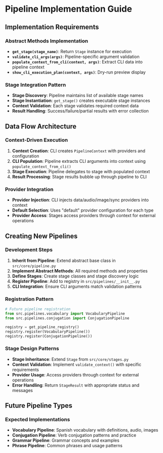 # Pipeline Implementation Guide

## Implementation Requirements

### Abstract Methods Implementation
- **`get_stage(stage_name)`**: Return `Stage` instance for execution
- **`validate_cli_args(args)`**: Pipeline-specific argument validation
- **`populate_context_from_cli(context, args)`**: Extract CLI data into pipeline context
- **`show_cli_execution_plan(context, args)`**: Dry-run preview display

### Stage Integration Pattern
- **Stage Discovery**: Pipeline maintains list of available stage names
- **Stage Instantiation**: `get_stage()` creates executable stage instances
- **Context Validation**: Each stage validates required context data
- **Result Handling**: Success/failure/partial results with error collection

## Data Flow Architecture

### Context-Driven Execution
1. **Context Creation**: CLI creates `PipelineContext` with providers and configuration
2. **CLI Population**: Pipeline extracts CLI arguments into context using `populate_context_from_cli()`
3. **Stage Execution**: Pipeline delegates to stage with populated context
4. **Result Processing**: Stage results bubble up through pipeline to CLI

### Provider Integration
- **Provider Injection**: CLI injects data/audio/image/sync providers into context
- **Default Selection**: Uses "default" provider configuration for each type
- **Provider Access**: Stages access providers through context for external operations

## Creating New Pipelines

### Development Steps
1. **Inherit from Pipeline**: Extend abstract base class in `src/core/pipeline.py`
2. **Implement Abstract Methods**: All required methods and properties
3. **Define Stages**: Create stage classes and stage discovery logic
4. **Register Pipeline**: Add to registry in `src/pipelines/__init__.py`
5. **CLI Integration**: Ensure CLI arguments match validation patterns

### Registration Pattern
```python
# Future pipeline registration
from src.pipelines.vocabulary import VocabularyPipeline
from src.pipelines.conjugation import ConjugationPipeline

registry = get_pipeline_registry()
registry.register(VocabularyPipeline())
registry.register(ConjugationPipeline())
```

### Stage Design Patterns
- **Stage Inheritance**: Extend `Stage` from `src/core/stages.py`
- **Context Validation**: Implement `validate_context()` with specific requirements
- **Provider Usage**: Access providers through context for external operations
- **Error Handling**: Return `StageResult` with appropriate status and messages

## Future Pipeline Types

### Expected Implementations
- **Vocabulary Pipeline**: Spanish vocabulary with definitions, audio, images
- **Conjugation Pipeline**: Verb conjugation patterns and practice
- **Grammar Pipeline**: Grammar concepts and examples
- **Phrase Pipeline**: Common phrases and usage patterns
